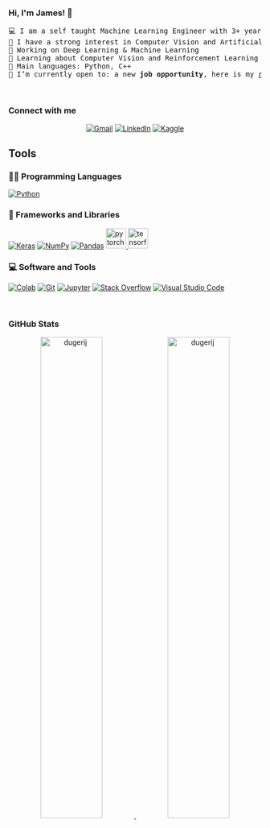 ### Hi, I'm James! 👋

<!--
**dugerij/dugerij** is a ✨ _special_ ✨ repository because its `README.md` (this file) appears on your GitHub profile.

Here are some ideas to get you started:

- 🔭 I’m currently working on ...
- 🌱 I’m currently learning ...
- 👯 I’m looking to collaborate on ...
- 🤔 I’m looking for help with ...
- 💬 Ask me about ...
- 📫 How to reach me: ...
- 😄 Pronouns: ...
- ⚡ Fun fact: ...
-->
<pre>
💻 I am a self taught Machine Learning Engineer with 3+ years work experience
📝 I have a strong interest in Computer Vision and Artificial Intelligence
🔭 Working on Deep Learning & Machine Learning
🌱 Learning about Computer Vision and Reinforcement Learning
🌟 Main languages: Python, C++
🤔 I’m currently open to: a new <b>job opportunity</b>, here is my <a href="https://docs.google.com/document/d/1eySO4I-_dg9ErD7vaBPt2cScCgVeh8e2/edit?usp=sharing&ouid=104199459910556594329&rtpof=true&sd=true](https://drive.google.com/file/d/1lesItszU_SgSGqx_AjXQfs7GYn_5QT1_/view?usp=sharing" target="_blank">resume.</a>
</pre>

<br/>

### Connect with me

<p align="center">
	<a href="mailto:dugeri.jude@gmail.com"><img img src="https://img.shields.io/badge/gmail-%23EA4335.svg?style=plastic&logo=gmail&logoColor=white" alt="Gmail"/></a>
	<a href="https://www.linkedin.com/in/james-dugeri-52b450b7/"><img src="https://img.shields.io/badge/linkedin-%230A66C2.svg?style=plastic&logo=linkedin&logoColor=white" alt="LinkedIn"/></a>
	<a href="https://www.kaggle.com/judedugeri"><img src="https://img.shields.io/badge/kaggle-%230A66C2.svg?style=plastic&logo=kaggle&logoColor=white" alt="Kaggle"/></a>
</p>

## Tools

### 👨‍💻 Programming Languages

<p>
    <a href="https://github.com/dugerij"><img alt="Python" src="https://img.shields.io/badge/Python%20-%2314354C.svg?logo=python&logoColor=white"></a>

### 🧰 Frameworks and Libraries

<p>
    <a href="https://github.com/dugerij"><img alt="Keras" src="https://img.shields.io/badge/Keras%20-%23D00000.svg?logo=Keras&logoColor=white"></a>
    <a href="https://github.com/dugerij"><img alt="NumPy" src="https://img.shields.io/badge/Numpy%20-%23013243.svg?logo=numpy&logoColor=white"></a>
    <a href="https://github.com/dugerij"><img alt="Pandas" src="https://img.shields.io/badge/Pandas%20-%23150458.svg?logo=pandas&logoColor=white"></a>
    <a href="https://pytorch.org/" target="_blank" rel="noreferrer"> <img src="https://www.vectorlogo.zone/logos/pytorch/pytorch-icon.svg" alt="pytorch" width="40" height="40"/> </a>
   <a href="https://www.tensorflow.org" target="_blank" rel="noreferrer"> <img src="https://www.vectorlogo.zone/logos/tensorflow/tensorflow-icon.svg" alt="tensorflow" width="40" height="40"/> </a>
</p>

### 💻 Software and Tools

<p>
    <a href="https://github.com/dugerij"><img alt="Colab" src="https://img.shields.io/badge/Colab-00b56a.svg?logo=google-colab&logoColor=white"></a>
    <a href="https://github.com/dugerij"><img alt="Git" src="https://img.shields.io/badge/Git%20-%23F05033.svg?logo=git&logoColor=white"></a>
    <!--<a href="https://github.com/dugerij"><img alt="Google Sheets" src="https://img.shields.io/badge/Google%20Sheets%20-%2334A853.svg?logo=google%20sheets&logoColor=white"></a>-->
    <a href="https://github.com/dugerij"><img alt="Jupyter" src="https://img.shields.io/badge/Jupyter%20-%23F37626.svg?logo=Jupyter&logoColor=white"></a>
    <!--<a href="https://github.com/dugerij"><img alt="Postman" src="https://img.shields.io/badge/Postman-FF6C37?logo=postman&logoColor=white"></a>-->
    <a href="https://github.com/dugerij"><img alt="Stack Overflow" src="https://img.shields.io/badge/-Stack%20Overflow-FE7A16?logo=stack-overflow&logoColor=white"></a>
    <a href="https://github.com/dugerij"><img alt="Visual Studio Code" src="https://img.shields.io/badge/Visual%20Studio%20Code-0078d7.svg?logo=visual-studio-code&logoColor=white"></a>
</p>
</br>

### GitHub Stats

<!--
<summary><b>⚡ James' Stats</b></summary>
<br/>
-->
<p align="center">
	<a href="https://github.com/dugerij">
	<img width="49.5%" src="https://github-readme-stats.vercel.app/api?username=dugerij&show_icons=true" alt="dugerij">
	<img width="49.5%" src="https://github-readme-streak-stats.herokuapp.com/?user=dugerij" alt="dugerij">
	</a>
	<br/>
</p>
<br/>
